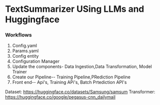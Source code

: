 # TextSummarizer USing LLMs and Huggingface

### Workflows 

1. Config.yaml
2. Params.yaml
3. Config entity
4. Configuration Manager
5. Update the components- Data Ingestion,Data Transformation, Model Trainer
6. Create our Pipeline-- Training Pipeline,PRediction Pipeline
7. Front end-- Api's, Training APi's, Batch Prtediction API's

Dataset: https://huggingface.co/datasets/Samsung/samsum
Transformer: https://huggingface.co/google/pegasus-cnn_dailymail